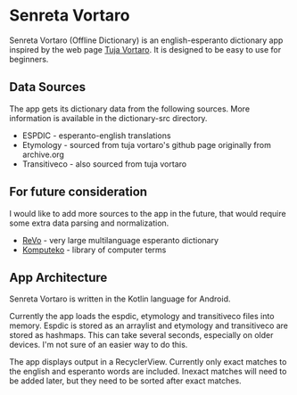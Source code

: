 # Senreta Vortaro

Senreta Vortaro (Offline Dictionary) is an english-esperanto dictionary app inspired by the
web page [Tuja Vortaro](https://tujavortaro.net). It is designed to be easy to use for beginners.

## Data Sources

The app gets its dictionary data from the following sources. More information is available in the dictionary-src directory.
* ESPDIC -  esperanto-english translations
* Etymology - sourced from tuja vortaro's github page originally from archive.org
* Transitiveco - also sourced from tuja vortaro

## For future consideration
I would like to add more sources to the app in the future, that would require some extra data parsing and normalization.
* [ReVo](http://reta-vortaro.de/revo/) - very large multilanguage esperanto dictionary
* [Komputeko](http://komputeko.net/index_en.php) - library of computer terms

## App Architecture
Senreta Vortaro is written in the Kotlin language for Android.

Currently the app loads the espdic, etymology and transitiveco files into memory. Espdic is stored as an arraylist and etymology and transitiveco are stored as hashmaps. This can take several seconds, especially on older devices. I'm not sure of an easier way to do this.

The app displays output in a RecyclerView. Currently only exact matches to the english and esperanto words are included. Inexact matches will need to be added later, but they need to be sorted after exact matches.
